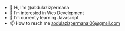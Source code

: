 - 👋 Hi, I’m @abdulazizpermana
- 👀 I’m interested in Web Development
- 🌱 I’m currently learning Javascript
- 📫 How to reach me abdulazizpermana106@gmail.com

<!---
abdulazizpermana/abdulazizpermana is a ✨ special ✨ repository because its `README.md` (this file) appears on your GitHub profile.
You can click the Preview link to take a look at your changes.
--->
